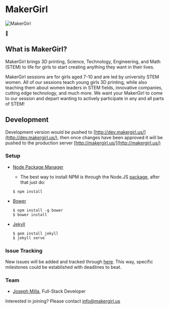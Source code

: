 # MakerGirl
![MakerGirl](http://makergirl.us/public/mg.jpg)

:information_desk_person:

## What is MakerGirl?
MakerGirl brings 3D printing, Science, Technology, Engineering, and Math (STEM) to life for girls to start creating anything they want in their lives.

MakerGirl sessions are for girls aged 7-10 and are led by university STEM women. All of our sessions teach young girls 3D printing, while also teaching them about women leaders in STEM fields, innovative companies, cutting edge technology, and much more. We want your MakerGirl to come to our session and depart wanting to actively participate in any and all parts of STEM!

## Development 
Development version would be pushed to [http://dev.makergirl.us/](http://dev.makergirl.us/), then once changes have been approved it will be pushed to the production server [http://makergirl.us/](http://makergirl.us/)

### Setup
- [Node Package Manager](https://www.npmjs.com/)
  - The best way to install NPM is through the Node.JS [package](https://nodejs.org/en/), after that just do:
  ```shell
  $ npm install
  ```
  
- [Bower](http://bower.io/)
  ```shell
  $ npm install -g bower
  $ bower install
  ```
  
- [Jekyll](https://jekyllrb.com/)
  ```shell
  $ gem install jekyll
  $ jekyll serve
  ```
  
### Issue Tracking
New issues will be added and tracked through [here](https://github.com/josephmilla/makergirl/issues/new). This way, specific milestones could be established with deadlines to beat.


### Team
- [Joseph Milla](https://josephmilla.com/), Full-Stack Developer

Interested in joining? Please contact [info@makergirl.us](mailto:info@makergirl.us)
